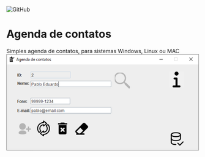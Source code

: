 ![GitHub](https://img.shields.io/github/license/pabloedduarddo/Agenda?style=for-the-badge)
# Agenda de contatos
Simples agenda de contatos, para sistemas Windows, Linux ou MAC
![]()
![Print da tela](https://github.com/pabloedduarddo/Agenda/blob/main/img/print.png)
